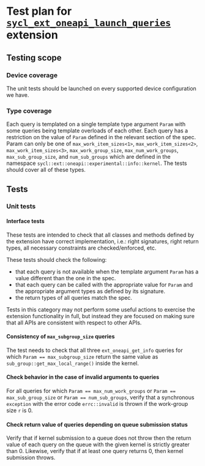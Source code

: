 # Test plan for [`sycl_ext_oneapi_launch_queries`][spec-link] extension

## Testing scope

### Device coverage

The unit tests should be launched on every supported device configuration we
have.

### Type coverage

Each query is templated on a single template type argument `Param`
with some queries being template overloads of each other.
Each query has a restriction on the value of `Param` defined
in the relevant section of the spec. Param can only be one of
`max_work_item_sizes<1>`, `max_work_item_sizes<2>`, `max_work_item_sizes<3>`,
`max_work_group_size`, `max_num_work_groups`, `max_sub_group_size`, and
`num_sub_groups` which are defined in the namespace 
`sycl::ext::oneapi::experimental::info::kernel`. 
The tests should cover all of these types.

## Tests

### Unit tests

#### Interface tests

These tests are intended to check that all classes and methods defined by the
extension have correct implementation, i.e.: right signatures, right return
types, all necessary constraints are checked/enforced, etc.

These tests should check the following:

- that each query is not available when the template argument `Param` has
  a value different than the one in the spec.
- that each query can be called with the appropriate value for `Param` and the
  appropriate argument types as defined by its signature.
- the return types of all queries match the spec.

Tests in this category may not perform some useful actions to exercise the
extension functionality in full, but instead they are focused on making sure
that all APIs are consistent with respect to other APIs.

#### Consistency of `max_subgroup_size` queries

The test needs to check that all three `ext_oneapi_get_info` queries for
which `Param == max_subgroup_size` return the same value as
`sub_group::get_max_local_range()` inside the kernel.

#### Check behavior in the case of invalid arguments to queries

For all queries for which `Param == max_num_work_groups` or
`Param == max_sub_group_size` or `Param == num_sub_groups`, verify that
a synchronous `exception` with the error code `errc::invalid` is thrown
if the work-group size `r` is 0.

#### Check return value of queries depending on queue submission status

Verify that if kernel submission to a queue does not throw then
the return value of each query on the queue with the given kernel 
is strictly greater than 0.
Likewise, verify that if at least one query returns 0, then kernel
submission throws.

[spec-link]: https://github.com/intel/llvm/blob/sycl/sycl/doc/extensions/proposed/sycl_ext_oneapi_launch_queries.asciidoc
